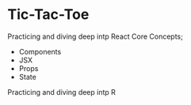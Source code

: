 # Tic-Tac-Toe

Practicing and diving deep intp React Core Concepts; 
- Components
- JSX
- Props
- State

Practicing and diving deep intp R





